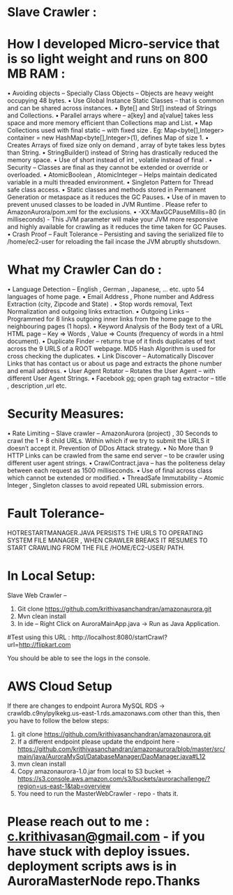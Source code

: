 # Slave Crawler : 

# How I developed Micro-service that is so light weight and runs on 800 MB RAM : 

•	Avoiding objects – Specially Class Objects – Objects are heavy weight occupying 48 bytes.
•	Use Global Instance Static Classes – that is common and can be shared across instances. 
•	Byte[] and Str[] instead of Strings and Collections.
•	Parallel arrays where – a[key] and a[value] takes less space and more memory efficient than Collections map and List.
•	Map Collections used with final static – with fixed size .
Eg: Map<byte[],Integer> container = new HashMap<byte[],Integer>(1), defines Map of size 1.
•	Creates Arrays of fixed size only on demand , array of byte takes less bytes than String.
•	StringBuilder() instead of String has drastically reduced the memory space. 
•	Use of short instead of int , volatile instead of final .
•	Security – Classes are final as they cannot be extended or override or overloaded.
•	AtomicBoolean , AtomicInteger – Helps maintain dedicated variable in  a multi threaded environment.
•	Singleton Pattern for Thread safe class access. 
•	Static classes and methods stored in Permanent Generation or metaspace as it reduces the GC Pauses.
•	Use of <exclusions> </exclusions> in maven to prevent unused classes to be loaded in JVM Runtime . Please refer to AmazonAurora/pom.xml for the exclusions.
•	-XX:MaxGCPauseMillis=80 (in milliseconds)  - This JVM parameter will make your JVM more responsive and highly available for crawling as it reduces the time taken for GC Pauses.
•	Crash Proof – Fault Tolerance – Persisting and saving the serialized file to /home/ec2-user for reloading the fail incase the JVM abruptly shutsdown.

# What my Crawler Can do : 
•	Language Detection – English , German , Japanese, … etc. upto 54 languages of home page.
•	Email Address , Phone number and Address Extraction (city, Zipcode and State) . 
•	Stop words removal, Text Normalization and outgoing links extraction. 
•	Outgoing Links – Programmed for 8 links outgoing inner links from the home page to the neighbouring pages (1 hops). 
•	Keyword Analysis of the Body text of a URL HTML page – Key => Words , Value => Counts (frequency of words in a html document). 
•	Duplicate Finder – returns true of it finds duplicates of text across the 9 URLS of a ROOT webpage. MD5 Hash Algorithm is used for cross checking the duplicates. 
•	Link Discover – Automatically Discover Links that has contact us or about us page and extracts the phone number and email address.
•	User Agent Rotator – Rotates the User Agent – with different User Agent Strings.
•	Facebook <og:> open graph tag extractor – title , description ,url etc.

# Security Measures: 
•	Rate Limiting – Slave crawler – AmazonAurora (project) , 30 Seconds to crawl the 1 + 8 child URLs. Within which if we try to submit the URLS it doesn’t accept it. Prevention of DDos Attack strategy.
•	No More than 9 HTTP Links can be crawled from the same end server – to be crawler using different user agent strings.
•	CrawlContract.java – has the politeness delay between each request as 1500 milliseconds.
•	Use of final across class which cannot be extended or modified.
•	ThreadSafe Immutability – Atomic Integer , Singleton classes to avoid repeated URL submission errors.

# Fault Tolerance-
HOTRESTARTMANAGER.JAVA PERSISTS THE URLS TO OPERATING SYSTEM FILE MANAGER , WHEN CRAWLER BREAKS IT RESUMES TO START CRAWLING FROM THE FILE /HOME/EC2-USER/ PATH.


# In Local Setup:

Slave Web Crawler – 
1.	Git clone https://github.com/krithivasanchandran/amazonaurora.git
2. 	Mvn clean install
3.	In ide – Right Click on AuroraMainApp.java -> Run as Java Application.

#Test using this URL : 
http://localhost:8080/startCrawl?url=http://flipkart.com

You should be able to see the logs in the console.

# AWS Cloud Setup

If there are changes to endpoint Aurora MySQL RDS -> crawldb.c9nylpylkekg.us-east-1.rds.amazonaws.com other than this, then you have to follow the 
below steps: 
1. git clone https://github.com/krithivasanchandran/amazonaurora.git
2. If a different endpoint please update the endpoint here - 
https://github.com/krithivasanchandran/amazonaurora/blob/master/src/main/java/AuroraMySql/DatabaseManager/DaoManager.java#L12
3. mvn clean install
4. Copy amazonaurora-1.0.jar from local to S3 bucket -> https://s3.console.aws.amazon.com/s3/buckets/aurorachallenge/?region=us-east-1&tab=overview
5. You need to run the MasterWebCrawler - repo - thats it. 

# Please reach out to me : c.krithivasan@gmail.com - if you have stuck with deploy issues. deployment scripts aws is in AuroraMasterNode repo.Thanks

